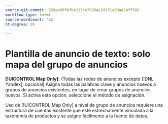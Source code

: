 ```yaml
---
source-git-commit: 029e406fbfb4217ce78364c2d1f1a6dae24ff588
workflow-type: tm+mt
source-wordcount: '62'
ht-degree: 0%

---
```

# Plantilla de anuncio de texto: solo mapa del grupo de anuncios

**[!UICONTROL Map Only]:** (Todas las redes de anuncios excepto [!DNL Yandex]; opcional) Asigna todas las palabras clave y anuncios nuevos a grupos de anuncios existentes, en lugar de crear grupos de anuncios nuevos. Si activa esta opción, seleccione el método de asignación.

Uso de [!UICONTROL Map Only] a nivel de grupo de anuncios requiere una estructura de cuentas existente que esté estrechamente vinculada a la taxonomía de productos y se asigne fácilmente a la fuente de datos.

